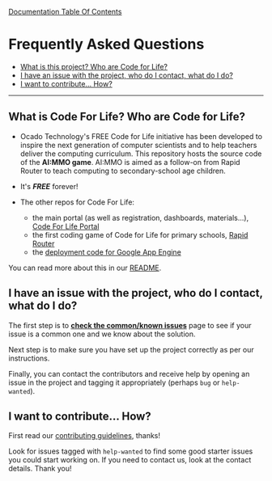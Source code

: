 [Documentation Table Of Contents](TOC.md)
# Frequently Asked Questions
- [What is this project? Who are Code for Life?](#what-is-this-project?-who-are-code-for-life?)
- [I have an issue with the project, who do I contact, what do I do?](#i-have-an-issue-with-the-project,-who-do-i-contact,-what-do-i-do?)
- [I want to contribute... How?](#i-want-to-contribute...-how?)

--- 

## What is Code For Life? Who are Code for Life?
- Ocado Technology's FREE Code for Life initiative has been developed to inspire the next generation of computer scientists and to help teachers deliver the computing curriculum.
This repository hosts the source code of the **AI:MMO game**. AI:MMO is aimed as a follow-on from Rapid Router to teach computing to secondary-school age children.

- It's ***FREE*** forever!

- The other repos for Code For Life:
    - the main portal (as well as registration, dashboards, materials...), [Code For Life Portal](https://github.com/ocadotechnology/codeforlife-portal)
    - the first coding game of Code for Life for primary schools, [Rapid Router](https://github.com/ocadotechnology/rapid-router)
    - the [deployment code for Google App Engine](https://github.com/ocadotechnology/codeforlife-deploy-appengine)
    
You can read more about this in our [README](readme.md).
    
## I have an issue with the project, who do I contact, what do I do?
The first step is to [**check the common/known issues**](common-issues.md) page to see if your issue is a common one and we know about
the solution. 

Next step is to make sure you have set up the project correctly as per our instructions.

Finally, you can contact the contributors and receive help by opening an issue in the project and tagging it
appropriately (perhaps `bug` or `help-wanted`).

## I want to contribute... How?

First read our [contributing guidelines](https://github.com/ocadotechnology/codeforlife-portal/blob/master/CONTRIBUTING.md), thanks!

Look for issues tagged with `help-wanted` to find some good starter issues you could start working on. If you need
to contact us, look at the contact details. Thank you!




